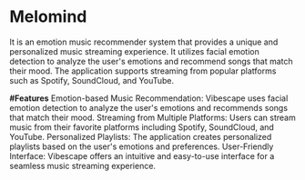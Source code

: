 # Melomind
It is an emotion music recommender system that provides a unique and personalized music streaming experience. It utilizes facial emotion detection to analyze the user's emotions and recommend songs that match their mood. The application supports streaming from popular platforms such as Spotify, SoundCloud, and YouTube.

**#Features**
Emotion-based Music Recommendation: Vibescape uses facial emotion detection to analyze the user's emotions and recommends songs that match their mood.
Streaming from Multiple Platforms: Users can stream music from their favorite platforms including Spotify, SoundCloud, and YouTube.
Personalized Playlists: The application creates personalized playlists based on the user's emotions and preferences.
User-Friendly Interface: Vibescape offers an intuitive and easy-to-use interface for a seamless music streaming experience.
